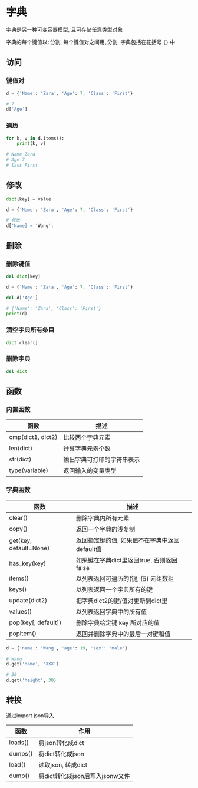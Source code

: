 <!--
 * @Description: 
 * @Version: 1.0
 * @Author: DaLao
 * @Email: dalao@xxx.com
 * @Date: 2021-12-02 23:02:30
 * @LastEditors: dalao_li
 * @LastEditTime: 2023-05-07 00:18:43
-->

# 字典

字典是另一种可变容器模型, 且可存储任意类型对象

字典的每个键值以`:`分割, 每个键值对之间用`,`分割, 字典包括在花括号 `{}` 中

## 访问

### 键值对

```py
d = {'Name': 'Zara', 'Age': 7, 'Class': 'First'}

# 7
d['Age']
```

### 遍历

```py
for k, v in d.items():
    print(k, v)

# Name Zara
# Age 7      
# lass First
```

## 修改

```py
dict[key] = value
```

```py
d = {'Name': 'Zara', 'Age': 7, 'Class': 'First'}

# 修改
d['Name] = 'Wang';
```

## 删除

### 删除键值

```py
del dict[key]
```

```py
d = {'Name': 'Zara', 'Age': 7, 'Class': 'First'}

del d['Age']

# {'Name': 'Zara', 'Class': 'First'}
print(d)
```

### 清空字典所有条目

```py
dict.clear()
```

### 删除字典

```py
del dict
```

## 函数

### 内置函数

| 函数              | 描述                       |
| ----------------- | -------------------------- |
| cmp(dict1, dict2) | 比较两个字典元素           |
| len(dict)         | 计算字典元素个数           |
| str(dict)         | 输出字典可打印的字符串表示 |
| type(variable)    | 返回输入的变量类型         |

### 字典函数

| 函数                   | 描述                                          |
| ---------------------- | --------------------------------------------- |
| clear()                | 删除字典内所有元素                            |
| copy()                 | 返回一个字典的浅复制                          |
| get(key, default=None) | 返回指定键的值, 如果值不在字典中返回default值 |
| has_key(key)           | 如果键在字典dict里返回true, 否则返回false     |
| items()                | 以列表返回可遍历的(键, 值) 元组数组           |
| keys()                 | 以列表返回一个字典所有的键                    |
| update(dict2)          | 把字典dict2的键/值对更新到dict里              |
| values()               | 以列表返回字典中的所有值                      |
| pop(key[, default])    | 删除字典给定键 key 所对应的值                 |
| popitem()              | 返回并删除字典中的最后一对键和值              |

```py
d = {'name': 'Wang', 'age': 19, 'sex': 'male'}

# Wang
d.get('name', 'XXX')

# 30
d.get('height', 30)
```

## 转换

通过import json导入

| 函数    | 作用                            |
| ------- | ------------------------------- |
| loads() | 将json转化成dict                |
| dumps() | 将dict转化成json                |
| load()  | 读取json, 转成dict              |
| dump()  | 将dict转化成json后写入jsonw文件 |